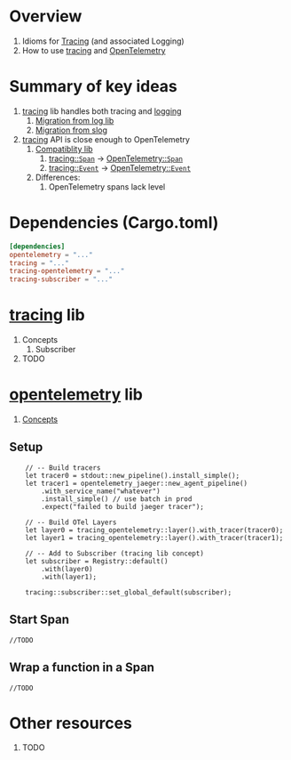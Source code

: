# Overview
1. Idioms for [Tracing](https://opentelemetry.io/docs/concepts/signals/traces/) (and associated Logging)
1. How to use [tracing](https://docs.rs/tracing/latest/tracing/) and [OpenTelemetry](https://opentelemetry.io/docs/instrumentation/rust/)


# Summary of key ideas
1. [tracing](https://docs.rs/tracing/latest/tracing) lib handles both tracing and [logging](./logging.md)
    1. [Migration from log lib](https://docs.rs/tracing/latest/tracing/#for-log-users)
    1. [Migration from slog](https://github.com/slog-rs/slog#slog-rs---the-logging-for-rust)
1. [tracing](https://docs.rs/tracing/latest/tracing) API is close enough to OpenTelemetry
    1. [Compatiblity lib](https://crates.io/crates/tracing-opentelemetry)
        1. [tracing::`Span`](https://docs.rs/tracing/latest/tracing/struct.Span.html) -> [OpenTelemetry::`Span`](https://docs.rs/opentelemetry/latest/opentelemetry/trace/trait.Span.html)
        1. [tracing::`Event`](https://docs.rs/tracing/latest/tracing/event/struct.Event.html) -> [OpenTelemetry::`Event`](https://docs.rs/opentelemetry/latest/opentelemetry/trace/struct.Event.html)
    1. Differences:
        1. OpenTelemetry spans lack level


# Dependencies (Cargo.toml)
```toml
[dependencies]
opentelemetry = "..."
tracing = "..."
tracing-opentelemetry = "..."
tracing-subscriber = "..."
```


# [tracing](https://docs.rs/tracing/latest/tracing/) lib
1. Concepts
    1. Subscriber
1. TODO


# [opentelemetry](https://opentelemetry.io/docs/instrumentation/rust/) lib
1. [Concepts](../common/observability/tracing.md)

## Setup
```
    // -- Build tracers
    let tracer0 = stdout::new_pipeline().install_simple();
    let tracer1 = opentelemetry_jaeger::new_agent_pipeline()
        .with_service_name("whatever")
        .install_simple() // use batch in prod
        .expect("failed to build jaeger tracer");

    // -- Build OTel Layers
    let layer0 = tracing_opentelemetry::layer().with_tracer(tracer0);
    let layer1 = tracing_opentelemetry::layer().with_tracer(tracer1);

    // -- Add to Subscriber (tracing lib concept)
    let subscriber = Registry::default()
        .with(layer0)
        .with(layer1);

    tracing::subscriber::set_global_default(subscriber);
```

## Start Span
```
//TODO
```


## Wrap a function in a Span
```
//TODO
```


# Other resources
1. TODO
